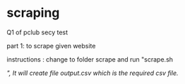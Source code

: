 # scraping
Q1 of pclub secy test

part 1: to scrape given website

instructions :
change to folder scrape and run "scrape.sh <address of website>",
It will create file output.csv which is the required csv file.
